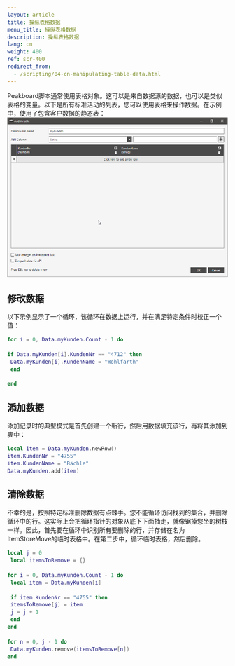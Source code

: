 ```yaml
---
layout: article
title: 操纵表格数据
menu_title: 操纵表格数据
description: 操纵表格数据
lang: cn
weight: 400
ref: scr-400
redirect_from:
  - /scripting/04-cn-manipulating-table-data.html
---
```

Peakboard脚本通常使用表格对象。这可以是来自数据源的数据，也可以是类似表格的变量。以下是所有标准活动的列表，您可以使用表格来操作数据。在示例中，使用了包含客户数据的静态表：
![image_1](/assets/images/scripting/table-2/ScriptingTabellendatenManipulieren.png)

## 修改数据
以下示例显示了一个循环，该循环在数据上运行，并在满足特定条件时校正一个值：

```lua
for i = 0, Data.myKunden.Count - 1 do

if Data.myKunden[i].KundenNr == "4712" then
 Data.myKunden[i].KundenName = "Wohlfarth"
 end

end
```
## 添加数据
添加记录时的典型模式是首先创建一个新行，然后用数据填充该行，再将其添加到表中：

```lua
local item = Data.myKunden.newRow()
item.KundenNr = "4755"
item.KundenName = "Bächle"
Data.myKunden.add(item)
```
## 清除数据
不幸的是，按照特定标准删除数据有点棘手。您不能循环访问找到的集合，并删除循环中的行。这实际上会把循环指针的对象从底下下面抽走，就像锯掉您坐的树枝一样。因此，首先要在循环中识别所有要删除的行，并存储在名为ItemStoreMove的临时表格中。在第二步中，循环临时表格，然后删除。

```lua
local j = 0
 local itemsToRemove = {}

for i = 0, Data.myKunden.Count - 1 do
 local item = Data.myKunden[i]

 if item.KundenNr == "4755" then
 itemsToRemove[j] = item
 j = j + 1
 end
end

for n = 0, j - 1 do
 Data.myKunden.remove(itemsToRemove[n])
end
```
